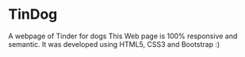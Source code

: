 # TinDog
A webpage of Tinder for dogs
This Web page is 100% responsive and semantic. It was developed using HTML5, CSS3 and Bootstrap :)
